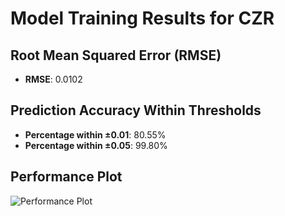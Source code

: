 # Model Training Results for CZR

## Root Mean Squared Error (RMSE)
- **RMSE**: 0.0102

## Prediction Accuracy Within Thresholds
- **Percentage within ±0.01**: 80.55%
- **Percentage within ±0.05**: 99.80%

## Performance Plot
![Performance Plot](../imgs/CZR.png)
